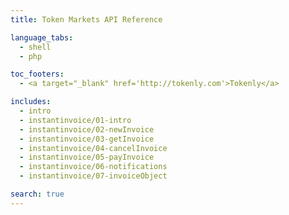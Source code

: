 ```yaml
---
title: Token Markets API Reference

language_tabs:
  - shell
  - php

toc_footers:
  - <a target="_blank" href='http://tokenly.com'>Tokenly</a>

includes:
  - intro
  - instantinvoice/01-intro
  - instantinvoice/02-newInvoice
  - instantinvoice/03-getInvoice
  - instantinvoice/04-cancelInvoice
  - instantinvoice/05-payInvoice
  - instantinvoice/06-notifications
  - instantinvoice/07-invoiceObject

search: true
---
```

